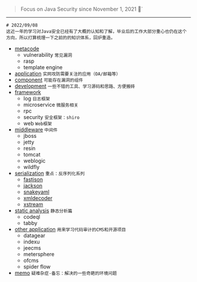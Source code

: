 > Focus on Java Security since November 1, 2021 👣`


---
```shell
# 2022/09/08
这近一年的学习对Java安全已经有了大概的认知和了解，毕业后的工作大部分重心也仍在这个方向，所以打算梳理一下之前的的知识体系，回炉重造。
```

- [metacode](https://github.com/pen4uin/awesome-java-security/tree/main/metacode) 
  - vulnerability `常见漏洞`
  - rasp
  - template engine
- [application](https://github.com/pen4uin/awesome-java-security/tree/main/application) `实网攻防需要关注的应用（OA/邮箱等）`
- [component](https://github.com/pen4uin/awesome-java-security/tree/main/component)   `可能存在漏洞的组件`
- [development](https://github.com/pen4uin/awesome-java-security/tree/main/development/) `一些不错的工具、学习源码和思路、方便搬砖`
- [framework](https://github.com/pen4uin/awesome-java-security/tree/main/framework)
  - log          `日志框架`
  - microservice `微服务相关`
  - rpc
  - security     `安全框架：shiro`
  - web          `Web框架`
- [middleware](https://github.com/pen4uin/awesome-java-security/tree/main/middleware) `中间件`
  - jboss
  - jetty
  - resin
  - tomcat
  - weblogic
  - wildfly
- [serialization](https://github.com/pen4uin/awesome-java-security/tree/main/serialization) `重点：反序列化系列`
  - [fastjson](https://github.com/pen4uin/awesome-java-security/tree/main/serialization/fastjson)
  - [jackson](https://github.com/pen4uin/awesome-java-security/tree/main/serialization/jackson-databind)
  - [snakeyaml](https://github.com/pen4uin/awesome-java-security/tree/main/serialization/snakeyaml)
  - [xmldecoder](https://github.com/pen4uin/awesome-java-security/tree/main/serialization/xmldecoder)
  - [xstream](https://github.com/pen4uin/awesome-java-security/tree/main/serialization/xstream)
- [static analysis](https://github.com/pen4uin/awesome-java-security/tree/main/static_analysis) `静态分析篇`
  - codeql
  - tabby
- [other application](https://github.com/pen4uin/awesome-java-security/tree/main/other) `用来学习代码审计的CMS和开源项目`
  - datagear
  - indexu
  - jeecms
  - metersphere
  - ofcms
  - spider flow
- [memo](https://github.com/pen4uin/awesome-java-security/tree/main/memo) `疑难杂症-备忘：解决的一些奇葩的环境问题`